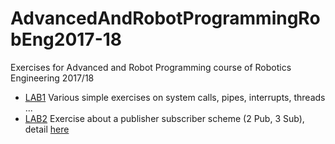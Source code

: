 # AdvancedAndRobotProgrammingRobEng2017-18
Exercises for Advanced and Robot Programming course of Robotics Engineering 2017/18

* [LAB1](https://github.com/fafux/AdvancedAndRobotProgrammingRobEng2017-18/tree/master/Lab01) Various simple exercises on system calls, pipes, interrupts, threads ... 
* [LAB2](https://github.com/fafux/AdvancedAndRobotProgrammingRobEng2017-18/tree/master/Lab02) Exercise about a publisher subscriber scheme (2 Pub, 3 Sub), detail [here](https://github.com/torydebra/AdvancedAndRobotProgrammingRobEng2017-18/blob/master/Lab2/Lab2.pdf)
